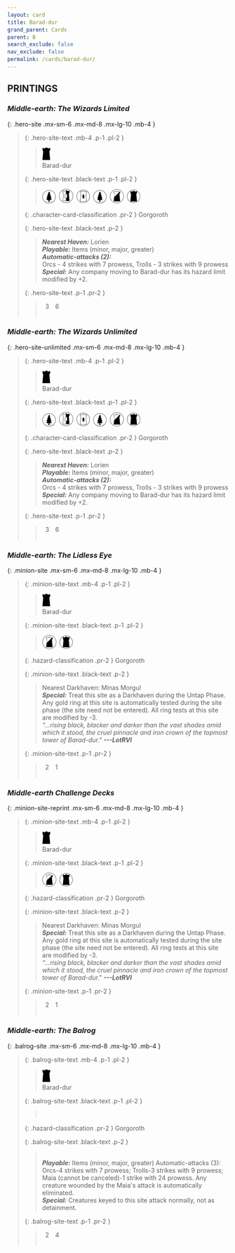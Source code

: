 ```yaml
---
layout: card
title: Barad-dur
grand_parent: Cards
parent: B
search_exclude: false
nav_exclude: false
permalink: /cards/barad-dur/
---
```


## PRINTINGS


### _Middle-earth: The Wizards Limited_

{: .hero-site .mx-sm-6 .mx-md-8 .mx-lg-10 .mb-4 }
> {: .hero-site-text .mb-4 .p-1 .pl-2 }
> > <div class="card-mp"><img src="/assets/images/dark-hold.svg"></div>
> > <div class="character-card-name">Barad-dur</div>
>
> {: .hero-site-text .black-text .p-1 .pl-2 }
> > ![](/assets/images/wilderness.svg)&ensp;![](/assets/images/border-land.svg)&ensp;![](/assets/images/free-domain.svg)&ensp;![](/assets/images/wilderness.svg)&ensp;![](/assets/images/shadow-land.svg)&ensp;![](/assets/images/dark-domain.svg)
>
> {: .character-card-classification .pr-2 }
> Gorgoroth
>
> {: .hero-site-text .black-text .p-2 }
> > _**Nearest Haven:**_ Lorien <br>_**Playable:**_ Items (minor, major, greater) <br>_**Automatic-attacks (2):**_<br> Orcs - 4 strikes with 7 prowess, Trolls - 3 strikes with 9 prowess <br>_**Special:**_ Any company moving to Barad-dur has its hazard limit modified by +2. 
> 
> {: .hero-site-text .p-1 .pr-2 }
> > <div class="hero-site-draw"><span class="hero-you-draw">&ensp;3&ensp;</span><span class="hero-opp-draw">&ensp;6&ensp;</span></div>
> > <div class="card-corruption">&nbsp;</div>

### _Middle-earth: The Wizards Unlimited_

{: .hero-site-unlimited .mx-sm-6 .mx-md-8 .mx-lg-10 .mb-4 }
> {: .hero-site-text .mb-4 .p-1 .pl-2 }
> > <div class="card-mp"><img src="/assets/images/dark-hold.svg"></div>
> > <div class="character-card-name">Barad-dur</div>
>
> {: .hero-site-text .black-text .p-1 .pl-2 }
> > ![](/assets/images/wilderness.svg)&ensp;![](/assets/images/border-land.svg)&ensp;![](/assets/images/free-domain.svg)&ensp;![](/assets/images/wilderness.svg)&ensp;![](/assets/images/shadow-land.svg)&ensp;![](/assets/images/dark-domain.svg)
>
> {: .character-card-classification .pr-2 }
> Gorgoroth
>
> {: .hero-site-text .black-text .p-2 }
> > _**Nearest Haven:**_ Lorien <br>_**Playable:**_ Items (minor, major, greater) <br>_**Automatic-attacks (2):**_<br> Orcs - 4 strikes with 7 prowess, Trolls - 3 strikes with 9 prowess <br>_**Special:**_ Any company moving to Barad-dur has its hazard limit modified by +2. 
> 
> {: .hero-site-text .p-1 .pr-2 }
> > <div class="hero-site-draw"><span class="hero-you-draw">&ensp;3&ensp;</span><span class="hero-opp-draw">&ensp;6&ensp;</span></div>
> > <div class="card-corruption">&nbsp;</div>

### _Middle-earth: The Lidless Eye_

{: .minion-site .mx-sm-6 .mx-md-8 .mx-lg-10 .mb-4 }
> {: .minion-site-text .mb-4 .p-1 .pl-2 }
> > <div class="card-mp"><img src="/assets/images/dark-hold.svg"></div>
> > <div class="card-name">Barad-dur</div>
>
> {: .minion-site-text .black-text .p-1 .pl-2 }
> > ![](/assets/images/shadow-land.svg)&ensp;![](/assets/images/dark-domain.svg)
>
> {: .hazard-classification .pr-2 }
> Gorgoroth
>
> {: .minion-site-text .black-text .p-2 }
> > Nearest Darkhaven: Minas Morgul <br>_**Special:**_ Treat this site as a Darkhaven during the Untap Phase. Any gold ring at this site is automatically tested during the site phase (the site need not be entered). All ring tests at this site are modified by -3. <br>_“...rising black, blacker and darker than the vast shades amid which it stood, the cruel pinnacle and iron crown of the topmost tower of Barad-dur."_ ***---&#65279;LotRVI*** 
> 
> {: .minion-site-text .p-1 .pr-2 }
> > <div class="hero-site-draw"><span class="minion-you-draw">&ensp;2&ensp;</span><span class="minion-opp-draw">&ensp;1&ensp;</span></div>
> > <div class="card-corruption">&nbsp;</div>

### _Middle-earth Challenge Decks_

{: .minion-site-reprint .mx-sm-6 .mx-md-8 .mx-lg-10 .mb-4 }
> {: .minion-site-text .mb-4 .p-1 .pl-2 }
> > <div class="card-mp"><img src="/assets/images/dark-hold.svg"></div>
> > <div class="card-name">Barad-dur</div>
>
> {: .minion-site-text .black-text .p-1 .pl-2 }
> > ![](/assets/images/shadow-land.svg)&ensp;![](/assets/images/dark-domain.svg)
>
> {: .hazard-classification .pr-2 }
> Gorgoroth
>
> {: .minion-site-text .black-text .p-2 }
> > Nearest Darkhaven: Minas Morgul <br>_**Special:**_ Treat this site as a Darkhaven during the Untap Phase. Any gold ring at this site is automatically tested during the site phase (the site need not be entered). All ring tests at this site are modified by -3. <br>_“...rising black, blacker and darker than the vast shades amid which it stood, the cruel pinnacle and iron crown of the topmost tower of Barad-dur."_ ***---&#65279;LotRVI*** 
> 
> {: .minion-site-text .p-1 .pr-2 }
> > <div class="hero-site-draw"><span class="minion-you-draw">&ensp;2&ensp;</span><span class="minion-opp-draw">&ensp;1&ensp;</span></div>
> > <div class="card-corruption">&nbsp;</div>

### _Middle-earth: The Balrog_

{: .balrog-site .mx-sm-6 .mx-md-8 .mx-lg-10 .mb-4 }
> {: .balrog-site-text .mb-4 .p-1 .pl-2 }
> > <div class="card-mp"><img src="/assets/images/dark-hold.svg"></div>
> > <div class="card-name">Barad-dur</div>
>
> {: .balrog-site-text .black-text .p-1 .pl-2 }
> > &nbsp;
>
> {: .hazard-classification .pr-2 }
> Gorgoroth
>
> {: .balrog-site-text .black-text .p-2 }
> > <br>_**Playable:**_ Items (minor, major, greater) Automatic-attacks (3):  Orcs-4 strikes with 7 prowess; Trolls-3 strikes with 9 prowess; Maia (cannot be canceled)-1 strike with 24 prowess. Any creature wounded by the Maia's attack is automatically eliminated. <br>_**Special:**_ Creatures keyed to this site attack normally, not as detainment. 
> 
> {: .balrog-site-text .p-1 .pr-2 }
> > <div class="hero-site-draw"><span class="minion-you-draw">&ensp;2&ensp;</span><span class="minion-opp-draw">&ensp;4&ensp;</span></div>
> > <div class="card-corruption">&nbsp;</div>
